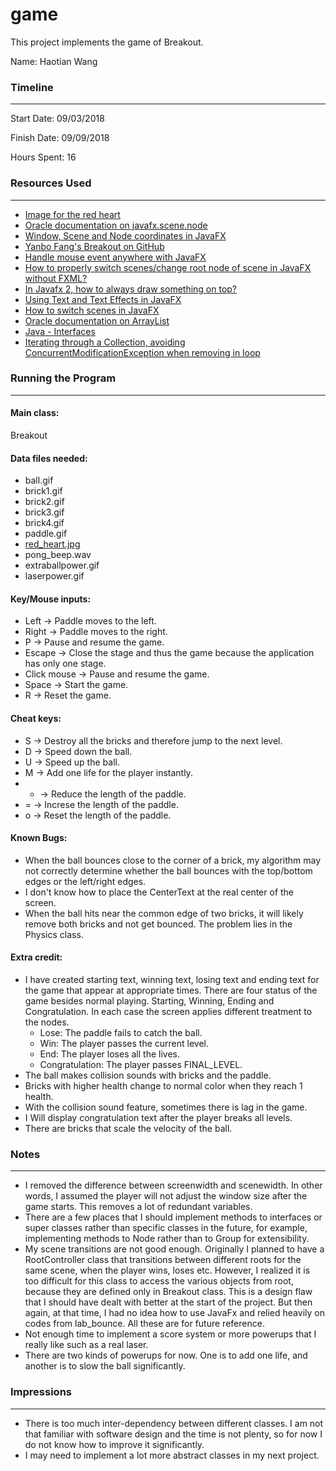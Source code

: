 game
====
This project implements the game of Breakout.

Name: Haotian Wang

### Timeline
---
Start Date: 09/03/2018

Finish Date: 09/09/2018

Hours Spent: 16

### Resources Used
---
* [Image for the red heart](https://www.kisspng.com/png-heart-red-valentines-day-font-dark-red-heart-png-c-121777/)
* [Oracle documentation on javafx.scene.node](https://docs.oracle.com/javase/8/javafx/api/javafx/scene/Node.html)
* [Window, Scene and Node coordinates in JavaFX](https://blog.crisp.se/2012/08/29/perlundholm/window-scene-and-node-coordinates-in-javafx)
* [Yanbo Fang's Breakout on GitHub](https://github.com/yanbofang/breakout_game/blob/master/src/breakout_game/Breakout_Game.java)
* [Handle mouse event anywhere with JavaFX](https://stackoverflow.com/questions/18597939/handle-mouse-event-anywhere-with-javafx)
* [How to properly switch scenes/change root node of scene in JavaFX without FXML?](https://stackoverflow.com/questions/43761138/how-to-properly-switch-scenes-change-root-node-of-scene-in-javafx-without-fxml)
* [In Javafx 2, how to always draw something on top?](https://stackoverflow.com/questions/16778633/in-javafx-2-how-to-always-draw-something-on-top)
* [Using Text and Text Effects in JavaFX](https://docs.oracle.com/javafx/2/text/jfxpub-text.htm)
* [How to switch scenes in JavaFX](https://stackoverflow.com/questions/37200845/how-to-switch-scenes-in-javafx)
* [Oracle documentation on ArrayList](https://docs.oracle.com/javase/7/docs/api/java/util/ArrayList.html#remove(int))
* [Java - Interfaces](https://www.tutorialspoint.com/java/java_interfaces.htm)
* [Iterating through a Collection, avoiding ConcurrentModificationException when removing in loop](https://stackoverflow.com/questions/223918/iterating-through-a-collection-avoiding-concurrentmodificationexception-when-re)

### Running the Program
---
#### Main class:
Breakout

#### Data files needed:
* ball.gif
* brick1.gif
* brick2.gif
* brick3.gif
* brick4.gif
* paddle.gif
* [red_heart.jpg](https://www.kisspng.com/png-heart-red-valentines-day-font-dark-red-heart-png-c-121777/)
* pong_beep.wav
* extraballpower.gif
* laserpower.gif

#### Key/Mouse inputs:
* Left -> Paddle moves to the left.
* Right -> Paddle moves to the right.
* P -> Pause and resume the game.
* Escape -> Close the stage and thus the game because the application has only one stage.
* Click mouse -> Pause and resume the game.
* Space -> Start the game.
* R -> Reset the game.

#### Cheat keys:
* S -> Destroy all the bricks and therefore jump to the next level.
* D -> Speed down the ball.
* U -> Speed up the ball.
* M -> Add one life for the player instantly.
* - -> Reduce the length of the paddle.
* = -> Increse the length of the paddle.
* o -> Reset the length of the paddle.

#### Known Bugs:
* When the ball bounces close to the corner of a brick, my algorithm may not correctly determine whether the ball bounces with the top/bottom edges or the left/right edges.
* I don't know how to place the CenterText at the real center of the screen.
* When the ball hits near the common edge of two bricks, it will likely remove both bricks and not get bounced. The problem lies in the Physics class.

#### Extra credit:
* I have created starting text, winning text, losing text and ending text for the game that appear at appropriate times. There are four status of the game besides normal playing. Starting, Winning, Ending and Congratulation. In each case the screen applies different treatment to the nodes.
    * Lose: The paddle fails to catch the ball.
    * Win: The player passes the current level.
    * End: The player loses all the lives.
    * Congratulation: The player passes FINAL_LEVEL.
* The ball makes collision sounds with bricks and the paddle.
* Bricks with higher health change to normal color when they reach 1 health.
* With the collision sound feature, sometimes there is lag in the game.
* I Will display congratulation text after the player breaks all levels.
* There are bricks that scale the velocity of the ball.

### Notes
---
* I removed the difference between screenwidth and scenewidth. In other words, I assumed the player will not adjust the window size after the game starts. This removes a lot of redundant variables.
* There are a few places that I should implement methods to interfaces or super classes rather than specific classes in the future, for example, implementing methods to Node rather than to Group for extensibility.
* My scene transitions are not good enough. Originally I planned to have a RootController class that transitions between different roots for the same scene, when the player wins, loses etc. However, I realized it is too difficult for this class to access the various objects from root, because they are defined only in Breakout class. This is a design flaw that I should have dealt with better at the start of the project. But then again, at that time, I had no idea how to use JavaFx and relied heavily on codes from lab_bounce. All these are for future reference.
* Not enough time to implement a score system or more powerups that I really like such as a real laser.
* There are two kinds of powerups for now. One is to add one life, and another is to slow the ball significantly.

### Impressions
---
* There is too much inter-dependency between different classes. I am not that familiar with software design and the time is not plenty, so for now I do not know how to improve it significantly.
* I may need to implement a lot more abstract classes in my next project.

